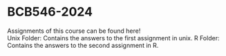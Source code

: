 # BCB546-2024
Assignments of this course can be found here!
<br>
Unix Folder: Contains the answers to the first assignment in unix.
R Folder: Contains the answers to the second assignment in R.
